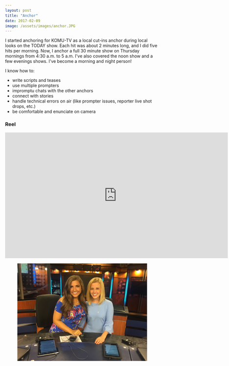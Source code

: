 ```yaml
---
layout: post
title: "Anchor"
date: 2017-02-09
image: /assets/images/anchor.JPG
---
```

I started anchoring for KOMU-TV as a local cut-ins anchor during local looks on the TODAY show. Each hit was about 2 minutes long, and I did five hits per morning. Now, I anchor a full 30 minute show on Thursday mornings from 4:30 a.m. to 5 a.m. I've also covered the noon show and a few evenings shows. I've become a morning and night person!

I know how to:
* write scripts and teases
* use multiple prompters
* impromptu chats with the other anchors
* connect with stories
* handle technical errors on air (like prompter issues, reporter live shot drops, etc.)
* be comfortable and enunciate on camera

<h3>Reel</h3>
<iframe width="728" height="410" src="https://www.youtube.com/embed/VfNjMhrqlrM" frameborder="0" allow="accelerometer; autoplay; encrypted-media; gyroscope; picture-in-picture" allowfullscreen></iframe>

<figure class="large-img">
  <img src="/assets/images/anchor2.JPG" alt="Placeholder"/>
</figure>
